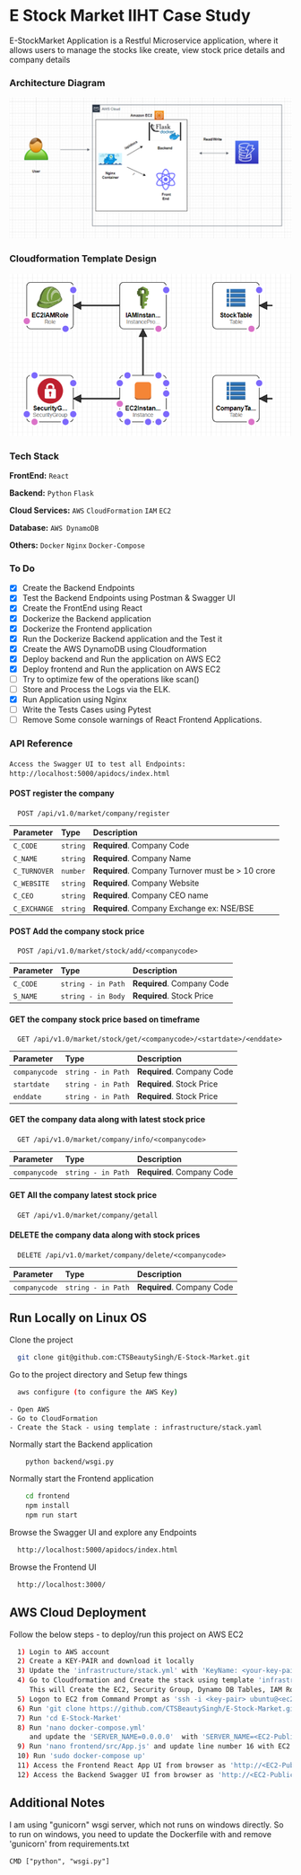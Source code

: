
# E Stock Market IIHT Case Study

E-StockMarket Application is a Restful Microservice application, where it allows users to manage the stocks like create, view stock price details and company details


### Architecture Diagram
![img.png](architecture.png)

### Cloudformation Template Design
![img.png](cloudformation_design.png)

### Tech Stack

**FrontEnd:** `React`

**Backend:** `Python` `Flask`

**Cloud Services:** `AWS` `CloudFormation` `IAM` `EC2`

**Database:** `AWS DynamoDB`

**Others:** `Docker` `Nginx` `Docker-Compose`


### To Do

- [x]  Create the Backend Endpoints
- [x]  Test the Backend Endpoints using Postman & Swagger UI
- [x]  Create the FrontEnd using React
- [x]  Dockerize the Backend application
- [x]  Dockerize the Frontend application
- [x]  Run the Dockerize Backend application and the Test it
- [x]  Create the AWS DynamoDB using Cloudformation
- [x]  Deploy backend and Run the application on AWS EC2
- [x]  Deploy frontend and Run the application on AWS EC2 
- [ ]  Try to optimize few of the operations like scan()
- [ ]  Store and Process the Logs via the ELK.
- [x]  Run Application using Nginx
- [ ]  Write the Tests Cases using Pytest
- [ ]  Remove Some console warnings of React Frontend Applications.

### API Reference
`Access the Swagger UI to test all Endpoints: http://localhost:5000/apidocs/index.html`

#### POST  register the company

```http
  POST /api/v1.0/market/company/register
```

| Parameter | Type     | Description                    |
| :-------- | :------- | :----------------------------- |
| `C_CODE` | `string` | **Required**. Company Code |
| `C_NAME` | `string` | **Required**. Company Name |
| `C_TURNOVER` | `number` | **Required**. Company Turnover must be > 10 crore |
| `C_WEBSITE` | `string` | **Required**. Company Website |
| `C_CEO` | `string` | **Required**. Company CEO name |
| `C_EXCHANGE` | `string` | **Required**. Company Exchange ex: NSE/BSE |


#### POST  Add the company stock price

```http
  POST /api/v1.0/market/stock/add/<companycode>
```

| Parameter    | Type               | Description                                       |
|:-------------|:-------------------|:--------------------------------------------------|
| `C_CODE`     | `string - in Path` | **Required**. Company Code                        |
| `S_NAME`     | `string - in Body` | **Required**. Stock Price                         |


#### GET  the company stock price based on timeframe

```http
  GET /api/v1.0/market/stock/get/<companycode>/<startdate>/<enddate>
```


| Parameter     | Type               | Description                                       |
|:--------------|:-------------------|:--------------------------------------------------|
| `companycode` | `string - in Path` | **Required**. Company Code                        |
| `startdate`   | `string - in Path` | **Required**. Stock Price                         |
| `enddate`     | `string - in Path` | **Required**. Stock Price                         |


#### GET  the company data along with latest stock price

```http
  GET /api/v1.0/market/company/info/<companycode>
```


| Parameter     | Type               | Description                                       |
|:--------------|:-------------------|:--------------------------------------------------|
| `companycode` | `string - in Path` | **Required**. Company Code                        |


#### GET  All the company latest stock price

```http
  GET /api/v1.0/market/company/getall
```

#### DELETE  the company data along with stock prices

```http
  DELETE /api/v1.0/market/company/delete/<companycode>
```


| Parameter     | Type               | Description                                       |
|:--------------|:-------------------|:--------------------------------------------------|
| `companycode` | `string - in Path` | **Required**. Company Code                        |


## Run Locally on Linux OS

Clone the project

```bash
  git clone git@github.com:CTSBeautySingh/E-Stock-Market.git
```

Go to the project directory and Setup few things

```bash
  aws configure (to configure the AWS Key)
```

```commandline
- Open AWS
- Go to CloudFormation
- Create the Stack - using template : infrastructure/stack.yaml
```
Normally start the Backend application

```bash
    python backend/wsgi.py
```

Normally start the Frontend application

```bash
    cd frontend
    npm install
    npm run start
```

Browse the Swagger UI and explore any Endpoints

```bash
  http://localhost:5000/apidocs/index.html
```

Browse the Frontend UI

```bash
  http://localhost:3000/
```


## AWS Cloud Deployment

Follow the below steps - to deploy/run this project on AWS EC2

```bash
  1) Login to AWS account
  2) Create a KEY-PAIR and download it locally
  3) Update the 'infrastructure/stack.yml' with 'KeyName: <your-key-pair>' in line number: 86
  4) Go to Cloudformation and Create the stack using template 'infrastructure/stack.yml'
     This will Create the EC2, Security Group, Dynamo DB Tables, IAM Role
  5) Logon to EC2 from Command Prompt as 'ssh -i <key-pair> ubuntu@<ec2-public-ip>'
  6) Run 'git clone https://github.com/CTSBeautySingh/E-Stock-Market.git'
  7) Run 'cd E-Stock-Market'
  8) Run 'nano docker-compose.yml'
     and update the 'SERVER_NAME=0.0.0.0'  with 'SERVER_NAME=<EC2-Public-IP>'
  9) Run 'nano frontend/src/App.js' and update line number 16 with EC2 Public IP address - instead of 'localhost'
  10) Run 'sudo docker-compose up'
  11) Access the Frontend React App UI from browser as 'http://<EC2-Public-Ip>/'
  12) Access the Backend Swagger UI from browser as 'http://<EC2-Public-Ip>/apidocs'
```



## Additional Notes

I am using "gunicorn" wsgi server, which not runs on windows directly. 
So to run on windows, you need to update the Dockerfile with and remove 'gunicorn' from requirements.txt
```
CMD ["python", "wsgi.py"]
```
